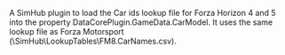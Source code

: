 A SimHub plugin to load the Car ids lookup file for Forza Horizon 4 and 5 into the property DataCorePlugin.GameData.CarModel.
It uses the same lookup file as Forza Motorsport (\SimHub\LookupTables\FM8.CarNames.csv).
